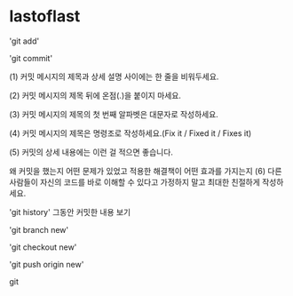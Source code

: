# lastoflast

'git add'


'git commit'

(1) 커밋 메시지의 제목과 상세 설명 사이에는 한 줄을 비워두세요.

(2) 커밋 메시지의 제목 뒤에 온점(.)을 붙이지 마세요.

(3) 커밋 메시지의 제목의 첫 번째 알파벳은 대문자로 작성하세요.

(4) 커밋 메시지의 제목은 명령조로 작성하세요.(Fix it / Fixed it / Fixes it)

(5) 커밋의 상세 내용에는 이런 걸 적으면 좋습니다.

왜 커밋을 했는지
어떤 문제가 있었고
적용한 해결책이 어떤 효과를 가지는지
(6) 다른 사람들이 자신의 코드를 바로 이해할 수 있다고 가정하지 말고 최대한 친절하게 작성하세요. 

 
'git history'
그동안 커밋한 내용 보기



'git branch new'

'git checkout new'

'git push origin new'

git 